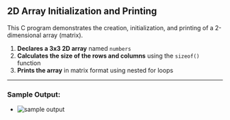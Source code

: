 ## 2D Array Initialization and Printing
This C program demonstrates the creation, initialization, and printing of a 2-dimensional array (matrix).
1.  **Declares a 3x3 2D array**  named  `numbers`
2.  **Calculates the size of the rows and columns**  using the `sizeof()` function
3.  **Prints the array**  in matrix format using nested for loops
---
### Sample Output:
- ![sample output](https://github.com/zoreladrean/C-language-codes/blob/main/2D_array_initialization_sample/sampleOutput.PNG)